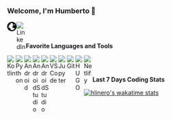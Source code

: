 <!--
**hlinero/hlinero** is a ✨ _special_ ✨ repository because its `README.md` (this file) appears on your GitHub profile.

Here are some ideas to get you started:

- 🔭 I’m currently working on ...
- 🌱 I’m currently learning ...
- 👯 I’m looking to collaborate on ...
- 🤔 I’m looking for help with ...
- 💬 Ask me about ...
- 📫 How to reach me: ...
- 😄 Pronouns: ...
- ⚡ Fun fact: ...
-->

### Welcome, I'm Humberto 👋 
[<img align="left" alt="website" width="22px" src="https://raw.githubusercontent.com/iconic/open-iconic/master/svg/globe.svg" />][website]
[<img align="left" alt="LinkedIn" width="22px" src="https://cdn.jsdelivr.net/npm/simple-icons@v3/icons/linkedin.svg" />][linkedin]

[website]: https://hlineroweb2.herokuapp.com/
[linkedin]: https://linkedin.com/in/hlinero/

<br />
<br />

**Favorite Languages and Tools** 

<img align="left" alt="Kotlin" width="20px" src="http://simpleicons.org/icons/kotlin.svg" />
<img align="left" alt="Python" width="20px" src="http://simpleicons.org/icons/python.svg" />
<img align="left" alt="Android" width="20px" src="https://simpleicons.org/icons/android.svg" />
<img align="left" alt="AndroidStudio" width="20px" src="https://simpleicons.org/icons/androidstudio.svg" />
<img align="left" alt="AndroidStudio" width="20px" src="https://simpleicons.org/icons/intellijidea.svg" />
<img align="left" alt="VSCode" width="20px" src="http://simpleicons.org/icons/visualstudiocode.svg" />
<img align="left" alt="Jupyter" width="20px" src="http://simpleicons.org/icons/jupyter.svg" />
<img align="left" alt="Git" width="20px" src="http://simpleicons.org/icons/git.svg" />
<img align="left" alt="HUGO" width="20px" src="http://simpleicons.org/icons/hugo.svg" />
<img align="left" alt="Netlify" width="20px" src="http://simpleicons.org/icons/netlify.svg" />

<br />
<br />

**Last 7 Days Coding Stats** 

[![hlinero's wakatime stats](https://github-readme-stats.vercel.app/api/wakatime?username=hlinero)](https://github.com/anuraghazra/github-readme-stats)
